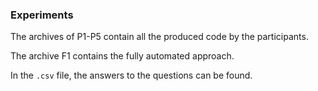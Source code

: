 ### Experiments

The archives of P1-P5 contain all the produced code by the participants.

The archive F1 contains the fully automated approach.

In the `.csv` file, the answers to the questions can be found.
